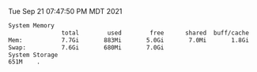 Tue Sep 21 07:47:50 PM MDT 2021
```bash
System Memory
               total        used        free      shared  buff/cache   available
Mem:           7.7Gi       883Mi       5.0Gi       7.0Mi       1.8Gi       6.5Gi
Swap:          7.6Gi       680Mi       7.0Gi
System Storage
651M	.
```

